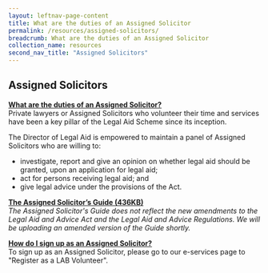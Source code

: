 ```yaml
---
layout: leftnav-page-content
title: What are the duties of an Assigned Solicitor
permalink: /resources/assigned-solicitors/
breadcrumb: What are the duties of an Assigned Solicitor
collection_name: resources
second_nav_title: "Assigned Solicitors"
---
```

Assigned Solicitors 
---
<b> <u>What are the duties of an Assigned Solicitor? </u> </b> <br>
Private lawyers or Assigned Solicitors who volunteer their time and services have been a key pillar of the Legal Aid Scheme since its inception. <br>

The Director of Legal Aid is empowered to maintain a panel of Assigned Solicitors who are willing to: <br>

* investigate, report and give an opinion on whether legal aid should be granted, upon an application for legal aid;
* act for persons receiving legal aid; and
* give legal advice under the provisions of the Act. <br>


**[The Assigned Solicitor’s Guide (436KB)](/files/LAB-AS-Guide.pdf)** <br>
*The Assigned Solicitor's Guide does not reflect the new amendments to the Legal Aid and Advice Act and the Legal Aid and Advice Regulations. We will be uploading an amended version of the Guide shortly.* <br>

 
<b> <u>How do I sign up as an Assigned Solicitor? </u> </b> <br>
To sign up as an Assigned Solicitor, please go to our e-services page to "Register as a LAB Volunteer".
